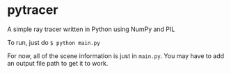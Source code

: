 # pytracer

A simple ray tracer written in Python using NumPy and PIL

To run, just do
`$ python main.py`

For now, all of the scene information is just in `main.py`. You may have to add an output file path to get it to work.
